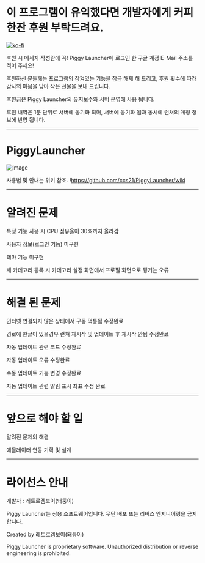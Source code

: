 # 이 프로그램이 유익했다면 개발자에게 커피한잔 후원 부탁드려요.
[![ko-fi](https://ko-fi.com/img/githubbutton_sm.svg)](https://ko-fi.com/K3K31FYJJV)

후원 시 메세지 작성란에 꼭! Piggy Launcher에 로그인 한 구글 계정 E-Mail 주소를 적어 주세요!

후원하신 분들께는 프로그램의 잠겨있는 기능을 잠금 해제 해 드리고, 후원 횟수에 따라 감사의 마음을 담아 작은 선물을 보내 드립니다.

후원금은 Piggy Launcher의 유지보수와 서버 운영에 사용 됩니다.

후원 내역은 1분 단위로 서버에 동기화 되며, 서버에 동기화 됨과 동시에 런쳐의 계정 정보에 반영 됩니다.

***

# PiggyLauncher
![image](https://github.com/user-attachments/assets/9ad37187-d987-4138-9378-ca76a4f8cabf)


사용법 및 안내는 위키 참조.
!https://github.com/ccs21/PiggyLauncher/wiki


***

# 알려진 문제

특정 기능 사용 시 CPU 점유율이 30%까지 올라감

사용자 정보(로그인 기능) 미구현

테마 기능 미구현

새 카테고리 등록 시 카테고리 설정 화면에서 프로필 화면으로 튕기는 오류

***

# 해결 된 문제

인터넷 연결되지 않은 상태에서 구동 먹통됨 수정완료

경로에 한글이 있을경우 런쳐 재시작 및 업데이트 후 재시작 안됨 수정완료

자동 업데이트 관련 코드 수정완료

자동 업데이트 오류 수정완료

수동 업데이트 기능 변경 수정완료

자동 업데이트 관련 알림 표시 좌표 수정 완료


***

# 앞으로 해야 할 일

알려진 문제의 해결

에뮬레이터 연동 기획 및 설계

***
# 라이선스 안내

개발자 : 레트로겜보이(돼둥이)

Piggy Launcher는 상용 소프트웨어입니다.
무단 배포 또는 리버스 엔지니어링을 금지합니다.


Created by 레트로겜보이(돼둥이)

Piggy Launcher is proprietary software.
Unauthorized distribution or reverse engineering is prohibited.
